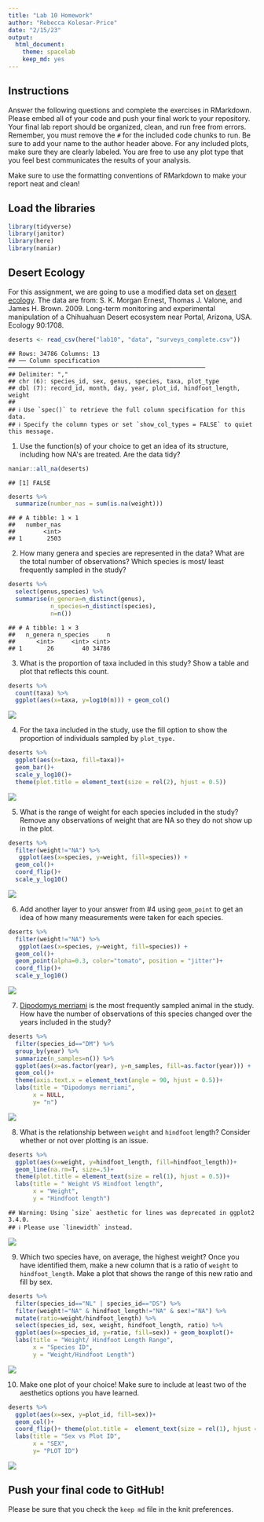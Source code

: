 ```yaml
---
title: "Lab 10 Homework"
author: "Rebecca Kolesar-Price"
date: "2/15/23"
output:
  html_document: 
    theme: spacelab
    keep_md: yes
---
```




## Instructions
Answer the following questions and complete the exercises in RMarkdown. Please embed all of your code and push your final work to your repository. Your final lab report should be organized, clean, and run free from errors. Remember, you must remove the `#` for the included code chunks to run. Be sure to add your name to the author header above. For any included plots, make sure they are clearly labeled. You are free to use any plot type that you feel best communicates the results of your analysis.  

Make sure to use the formatting conventions of RMarkdown to make your report neat and clean!  

## Load the libraries

```r
library(tidyverse)
library(janitor)
library(here)
library(naniar)
```

## Desert Ecology
For this assignment, we are going to use a modified data set on [desert ecology](http://esapubs.org/archive/ecol/E090/118/). The data are from: S. K. Morgan Ernest, Thomas J. Valone, and James H. Brown. 2009. Long-term monitoring and experimental manipulation of a Chihuahuan Desert ecosystem near Portal, Arizona, USA. Ecology 90:1708.

```r
deserts <- read_csv(here("lab10", "data", "surveys_complete.csv"))
```

```
## Rows: 34786 Columns: 13
## ── Column specification ────────────────────────────────────────────────────────
## Delimiter: ","
## chr (6): species_id, sex, genus, species, taxa, plot_type
## dbl (7): record_id, month, day, year, plot_id, hindfoot_length, weight
## 
## ℹ Use `spec()` to retrieve the full column specification for this data.
## ℹ Specify the column types or set `show_col_types = FALSE` to quiet this message.
```

1. Use the function(s) of your choice to get an idea of its structure, including how NA's are treated. Are the data tidy?  

```r
naniar::all_na(deserts)
```

```
## [1] FALSE
```

```r
deserts %>% 
  summarize(number_nas = sum(is.na(weight)))
```

```
## # A tibble: 1 × 1
##   number_nas
##        <int>
## 1       2503
```

2. How many genera and species are represented in the data? What are the total number of observations? Which species is most/ least frequently sampled in the study?

```r
deserts %>% 
  select(genus,species) %>% 
  summarise(n_genera=n_distinct(genus),
            n_species=n_distinct(species),
            n=n())
```

```
## # A tibble: 1 × 3
##   n_genera n_species     n
##      <int>     <int> <int>
## 1       26        40 34786
```

3. What is the proportion of taxa included in this study? Show a table and plot that reflects this count.

```r
deserts %>% 
  count(taxa) %>% 
  ggplot(aes(x=taxa, y=log10(n))) + geom_col()
```

![](lab10_hw_files/figure-html/unnamed-chunk-5-1.png)<!-- -->

4. For the taxa included in the study, use the fill option to show the proportion of individuals sampled by `plot_type.`

```r
deserts %>% 
  ggplot(aes(x=taxa, fill=taxa))+
  geom_bar()+
  scale_y_log10()+
  theme(plot.title = element_text(size = rel(2), hjust = 0.5))
```

![](lab10_hw_files/figure-html/unnamed-chunk-6-1.png)<!-- -->

5. What is the range of weight for each species included in the study? Remove any observations of weight that are NA so they do not show up in the plot.

```r
deserts %>% 
  filter(weight!="NA") %>% 
   ggplot(aes(x=species, y=weight, fill=species)) +
  geom_col()+
  coord_flip()+
  scale_y_log10()
```

![](lab10_hw_files/figure-html/unnamed-chunk-7-1.png)<!-- -->

6. Add another layer to your answer from #4 using `geom_point` to get an idea of how many measurements were taken for each species.

```r
deserts %>% 
  filter(weight!="NA") %>% 
   ggplot(aes(x=species, y=weight, fill=species)) +
  geom_col()+ 
  geom_point(alpha=0.3, color="tomato", position = "jitter")+
  coord_flip()+
  scale_y_log10()
```

![](lab10_hw_files/figure-html/unnamed-chunk-8-1.png)<!-- -->

7. [Dipodomys merriami](https://en.wikipedia.org/wiki/Merriam's_kangaroo_rat) is the most frequently sampled animal in the study. How have the number of observations of this species changed over the years included in the study?

```r
deserts %>% 
  filter(species_id=="DM") %>% 
  group_by(year) %>% 
  summarize(n_samples=n()) %>% 
  ggplot(aes(x=as.factor(year), y=n_samples, fill=as.factor(year))) + 
  geom_col()+
  theme(axis.text.x = element_text(angle = 90, hjust = 0.5))+
  labs(title = "Dipodomys merriami",
       x = NULL,
       y= "n")
```

![](lab10_hw_files/figure-html/unnamed-chunk-9-1.png)<!-- -->

8. What is the relationship between `weight` and `hindfoot` length? Consider whether or not over plotting is an issue.

```r
deserts %>% 
  ggplot(aes(x=weight, y=hindfoot_length, fill=hindfoot_length))+
  geom_line(na.rm=T, size=.5)+
  theme(plot.title = element_text(size = rel(1), hjust = 0.5))+
  labs(title = " Weight VS Hindfoot length",
       x = "Weight",
       y = "Hindfoot length")
```

```
## Warning: Using `size` aesthetic for lines was deprecated in ggplot2 3.4.0.
## ℹ Please use `linewidth` instead.
```

![](lab10_hw_files/figure-html/unnamed-chunk-10-1.png)<!-- -->

9. Which two species have, on average, the highest weight? Once you have identified them, make a new column that is a ratio of `weight` to `hindfoot_length`. Make a plot that shows the range of this new ratio and fill by sex.

```r
deserts %>% 
  filter(species_id=="NL" | species_id=="DS") %>% 
  filter(weight!="NA" & hindfoot_length!="NA" & sex!="NA") %>% 
  mutate(ratio=weight/hindfoot_length) %>% 
  select(species_id, sex, weight, hindfoot_length, ratio) %>% 
  ggplot(aes(x=species_id, y=ratio, fill=sex)) + geom_boxplot()+
  labs(title = "Weight/ Hindfoot Length Range",
       x = "Species ID",
       y = "Weight/Hindfoot Length") 
```

![](lab10_hw_files/figure-html/unnamed-chunk-11-1.png)<!-- -->

10. Make one plot of your choice! Make sure to include at least two of the aesthetics options you have learned.

```r
deserts %>% 
  ggplot(aes(x=sex, y=plot_id, fill=sex))+
  geom_col()+
  coord_flip()+ theme(plot.title =  element_text(size = rel(1), hjust = 0.5))+
  labs(title = "Sex vs Plot ID",
       x = "SEX",
       y= "PLOT ID")
```

![](lab10_hw_files/figure-html/unnamed-chunk-12-1.png)<!-- -->

## Push your final code to GitHub!
Please be sure that you check the `keep md` file in the knit preferences. 
